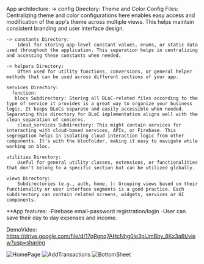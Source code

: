 

App architecture:
    -> config Directory:
        Theme and Color Config Files: Centralizing theme and color configurations here enables easy access and modification of the app's theme across multiple views. This helps maintain consistent branding and user interface design.

    -> constants Directory:
        Ideal for storing app-level constant values, enums, or static data used throughout the application. This separation helps in centralizing and accessing these constants when needed.

    -> helpers Directory:
        Often used for utility functions, conversions, or general helper methods that can be used across different sections of your app.

    services Directory:
      function: 
       blocs Subdirectory: Storing all BLoC-related files according to the type of service it provides is a great way to organize your business logic. It keeps BLoCs separate and easily accessible when needed. Separating this directory for BLoC implementation aligns well with the clean separation of concerns.
        cloud_services Subdirectory: This might contain services for interacting with cloud-based services, APIs, or Firebase. This segregation helps in isolating cloud interaction logic from other components. It's with the blocFolder, making it easy to navigate while working on bloc.

    utilities Directory:
        Useful for general utility classes, extensions, or functionalities that don't belong to a specific section but can be utilized globally.

    views Directory:
        Subdirectories (e.g., auth, home, ): Grouping views based on their functionality or user interface segments is a good practice. Each subdirectory can contain related screens, widgets, services or UI components.



**App features:
-Firebase email-password registration/login
-User can save their day to day expenses and income.

DemoVideo: https://drive.google.com/file/d/17qRgnq7AHcNhg0le3plJmBby_8Kx3a6t/view?usp=sharing

![HomePage](../screenshots/home.png)
![AddTransactions](../master/myFolder/image.png)
![BottomSheet](../master/myFolder/image.png)